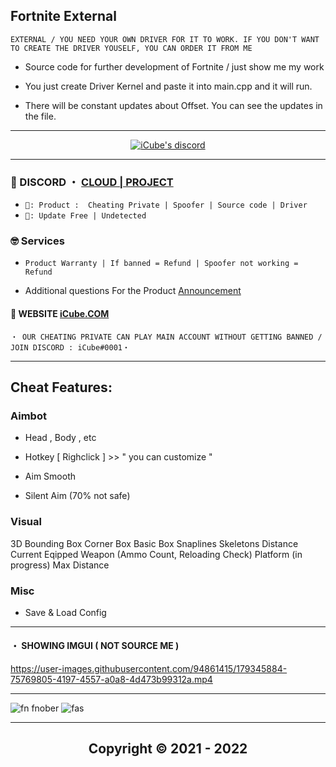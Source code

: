 ## Fortnite External
```sh-session
EXTERNAL / YOU NEED YOUR OWN DRIVER FOR IT TO WORK. IF YOU DON'T WANT TO CREATE THE DRIVER YOUSELF, YOU CAN ORDER IT FROM ME
``` 

- Source code for further development of Fortnite / just show me my work

- You just create Driver Kernel and paste it into main.cpp and it will run.

- There will be constant updates about Offset. You can see the updates in the file. 

*** 
  <p align="center">
    <a href="https://discord.com/users/943374631644045363">
        <img title="iCube discord" alt="iCube's discord" src="https://discord.c99.nl/widget/theme-3/943374631644045363.png"/>
    </a>
</p> 


 
***
 
### 💬 DISCORD ・ [CLOUD | PROJECT](https://discord.gg/MBTkVcJefp) 

 
* ` 🛒: Product :  Cheating Private | Spoofer | Source code | Driver `
* ` 📌: Update Free | Undetected ` 

### 🤓 Services 

* ` Product Warranty | If banned = Refund | Spoofer not working = Refund `

- Additional questions For the Product [Announcement](https://github.com/SarnaxLii/Announcement)

#### 📝 WEBSITE [iCube.COM](http://iCube.com/)

 ```sh-session
・ OUR CHEATING PRIVATE CAN PLAY MAIN ACCOUNT WITHOUT GETTING BANNED / JOIN DISCORD : iCube#0001・ 
```                
***

## Cheat Features:

### Aimbot

- Head , Body , etc

- Hotkey [ Righclick ] >> " you can customize " 

- Aim Smooth

- Silent Aim (70% not safe)

### Visual

3D Bounding Box
Corner Box
Basic Box
Snaplines
Skeletons
Distance
Current Eqipped Weapon (Ammo Count, Reloading Check)
Platform (in progress)
Max Distance

### Misc

- Save & Load Config

***
#### ・  SHOWING IMGUI ( NOT SOURCE ME )



https://user-images.githubusercontent.com/94861415/179345884-75769805-4197-4557-a0a8-4d473b99312a.mp4


***
![fn fnober](https://user-images.githubusercontent.com/94861415/192077908-f8980c78-a028-4b90-bd14-5413595bf96e.png)
![fas](https://user-images.githubusercontent.com/94861415/192078096-e5e5ec51-ab4b-4042-9c88-76e15bfde2e2.png)



***


<h2 align="center"> Copyright © 2021 - 2022
